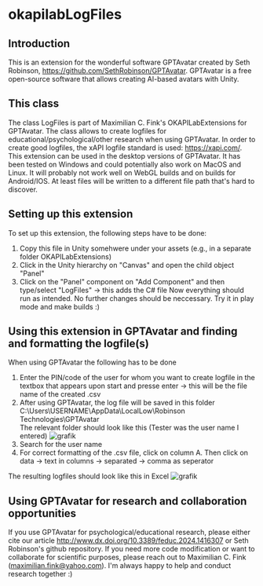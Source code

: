 # okapilabLogFiles
## Introduction
This is an extension for the wonderful software GPTAvatar created by Seth Robinson, https://github.com/SethRobinson/GPTAvatar.
GPTAvatar is a free open-source software that allows creating AI-based avatars with Unity.

## This class
The class LogFiles is part of Maximilian C. Fink's OKAPILabExtensions for GPTAvatar.
The class allows to create logfiles for educational/psychological/other research when using GPTAvatar.
In order to create good logfiles, the xAPI logfile standard is used: https://xapi.com/.
This extension can be used in the desktop versions of GPTAvatar. It has been tested on Windows and could potentially also work on MacOS and Linux.
It will probably not work well on WebGL builds and on builds for Android/IOS. At least files will be written to a different file path that's hard to discover.

## Setting up this extension
To set up this extension, the following steps have to be done:
1) Copy this file in Unity somehwere under your assets (e.g., in a separate folder OKAPILabExtensions)
2) Click in the Unity hierarchy on "Canvas" and open the child object "Panel"
4) Click on the "Panel" component on "Add Component" and then type/select "LogFiles" -> this adds the C# file
  Now everything should run as intended. No further changes should be neccessary. Try it in play mode and make builds :)

## Using this extension in GPTAvatar and finding and formatting the logfile(s)
When using GPTAvatar the following has to be done
1) Enter the PIN/code of the user for whom you want to create logfile in the textbox that appears upon start and presse enter
 -> this will be the file name of the created .csv
2) After using GPTAvatar, the log file will be saved in this folder 
C:\Users\USERNAME\AppData\LocalLow\Robinson Technologies\GPTAvatar\
The relevant folder should look like this (Tester was the user name I entered)
![grafik](https://github.com/MCF3389/okapilabLogFiles/assets/29815773/b758d2ad-fd60-4942-b647-f1964ea2b3e0)
3) Search for the user name
5) For correct formatting of the .csv file, click on column A. Then click on data -> text in columns -> separated -> comma as seperator

The resulting logfiles should look like this in Excel
![grafik](https://github.com/MCF3389/okapilabLogFiles/assets/29815773/ae75f96b-ac13-430c-a7c2-10dd045b5d76)

## Using GPTAvatar for research and collaboration opportunities
If you use GPTAvatar for psychological/educational research, please either cite our article 
http://www.dx.doi.org/10.3389/feduc.2024.1416307 or Seth Robinson's github repository.
If you need more code modification or want to collaborate for scientific purposes, please reach out to Maximilian C. Fink (maximilian.fink@yahoo.com).
I'm always happy to help and conduct research together :)

